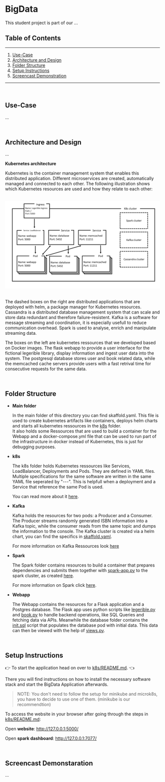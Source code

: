 # BigData

This student project is part of our ...

## Table of Contents

---

1. [Use-Case](#Use-Case)
2. [Architecture and Design](#Architecture-an-Design)
3. [Folder Structure](#Folder-Structure)
4. [Setup Instructions](#Setup-Instructions)
5. [Screencast Demonstration](#Screencast-Demonstration)

---

<br>

## Use-Case

...

<br>

## Architecture and Design

...

**Kubernetes architecture**

Kubernetes is the container management system that enables this distributed application.
Different microservices are created, automatically managed and connected to each other.
The following illustration shows which Kubernetes resources are used and how they relate to each other:

<br>
<img src="Documentation\assets\Kubernetes-structure.jpg" >
<br>
<br>

The dashed boxes on the right are distributed applications that are deployed with helm, a package manager for Kubernetes resources. Cassandra is a distributed database management system that can scale and store data redundant and therefore failure-resistent. Kafka is a software for message streaming and coordination, it is especially usefull to reduce communication overhead. Spark is used to analyse, enrich and manipulate streaming data.

The boxes on the left are kubernetes ressources that we developed based on Docker images. The flask webapp to provide a user interface for the fictional legerible library, display information and ingest user data into the system. The postgresql database stores user and book related data, while the memcached cache servers provide users with a fast retrival time for consecutive requests for the same data.


<br>

## Folder Structure

<ul>

<li><b> Main folder </b></li>

In the main folder of this directory you can find skaffold.yaml. This file is used to create kubernetes artifacts like containers, deploys helm charts and starts all kubernetes ressources in the [k8s](k8s) folder. \
It also holds some Ressources that are used to build a container for the Webapp and a docker-compose.yml file that can be used to run part of the infrastructure in docker instead of Kubernetes, this is just for debugging purposes.


<li><b> k8s </b></li>

The k8s folder holds Kubernetes ressources like Services, LoadBalancer, Deployments and Pods. They are defined in YAML files. \
Multiple specifications for the same software are written in the same YAML file seperated by "---". This is helpfull when a deployment and a Service that reference the same Pod is used. 

You can read more about it [here](k8s/README.md).

<li><b> Kafka </b></li>

Kafka holds the resources for two pods: a Producer and a Consumer.\
The Producer streams randomly generated ISBN information into a Kafka topic, while the consumer reads from the same topic and dumps the information to the console. The Kafka cluster is created via a helm chart, you can find the specifics in [skaffold.yaml](skaffold.yaml). 

For more information on Kafka Ressources look [here](Kafka/README.md)

<li><b> Spark </b></li>

The Spark folder contains resources to build a container that prepares dependencies and submits them together with [spark-app.py](Spark/py-apps/spark-app.py) to the spark cluster, as created [here](skaffold.yaml).

For more information on Spark click [here](Spark/README.md).

<li><b> Webapp </b></li>

The Webapp contains the resources for a Flask application and a Postgres database. The Flask app uses python scripts like [legerible.py](Webapp\code\app\legerible.py) and [book.py](Webapp\code\app\book.py) to handle backend operations, like SQL Queries and fetching data via APIs. Meanwhile the database folder contains the [init.sql](Webapp\database\init.sql) script that populates the database pod with initial data. This data can then be viewed with the help of [views.py](Webapp\code\app\views.py).

</ul>

<br>


## Setup Instructions

👉 To start the application head on over to [k8s/README.md](k8s/README.md). 👈

There you will find instructions on how to install the necessary software stack and start the BigData Application afterwards.

>NOTE: You don't need to follow the setup for minikube and microk8s, you have to decide to use one of them. (minikube is our recommendtion)

To access the website in your browser after going through the steps in [k8s/README.md](k8s/README.md):

Open  **website**: http://127.0.0.1:5000/

Open **spark dashboard**: http://127.0.0.1:7077/

<br>

## Screencast Demonstaration

...